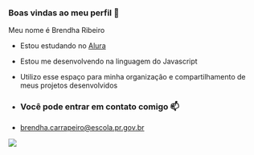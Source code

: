 ### Boas vindas ao meu perfil 🤎

Meu nome é Brendha Ribeiro

- Estou estudando no [Alura](https://www.alura.com.br)
- Estou me desenvolvendo na linguagem do Javascript
- Utilizo esse espaço para minha organização e compartilhamento de meus projetos desenvolvidos

- ### Você pode entrar em contato comigo 📫

- brendha.carrapeiro@escola.pr.gov.br


![](https://media1.tenor.com/m/U6cENXgc17EAAAAC/saiki-kusuo-no-psi-nan-aiura-mikoto.gif)
  
